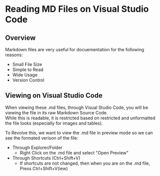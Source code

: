 # Reading MD Files on Visual Studio Code

## Overview

Markdown files are very useful for docuementation for the following reasons:

- Small File Size
- Simple to Read
- Wide Usage
- Version Control

## Viewing on Visual Studio Code

When viewing these .md files, through Visual Studio Code, you will be viewing the file in its raw Markdown Source Code.<br>
While this is readable, it is restricted based on restricted and unformatted the file looks (especially for images and tables).<br>

To Revolve this, we want to view the .md file in preview mode so we can see the formated verison of the file:

- Through Explorer/Folder
  - Right Click on the .md file and select "Open Preview"
- Through Shortcuts (Ctrl+Shift+V)
  - If shortcuts are not changed, then when you are on the .md file, Press Ctrl+Shift+V(iew)
